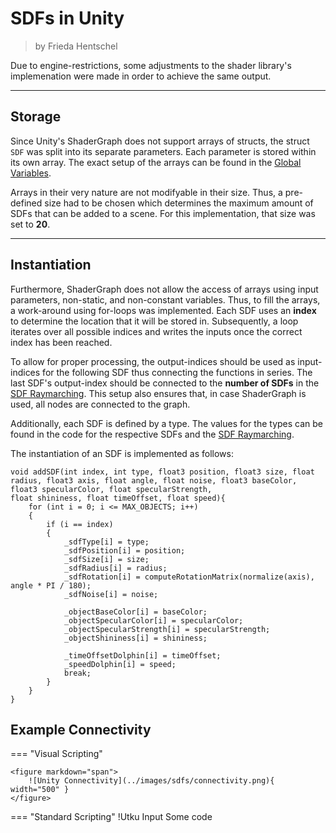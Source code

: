 <div class="container">
    <h1 class="main-heading">SDFs in Unity</h1>
    <blockquote class="author">by Frieda Hentschel</blockquote>
</div>

Due to engine-restrictions, some adjustments to the shader library's implemenation were made in order to achieve the same output. 

---

## Storage

Since Unity's ShaderGraph does not support arrays of structs, the struct ```SDF``` was split into its separate parameters. Each parameter is stored within its own array. The exact setup of the arrays can be found in the [Global Variables](../globalVariables.md). 

Arrays in their very nature are not modifyable in their size. Thus, a pre-defined size had to be chosen which determines the maximum amount of SDFs that can be added to a scene. For this implementation, that size was set to **20**. 

---

## Instantiation 

Furthermore, ShaderGraph does not allow the access of arrays using input parameters, non-static, and non-constant variables. Thus, to fill the arrays, a work-around using for-loops was implemented. Each SDF uses an **index** to determine the location that it will be stored in. Subsequently, a loop iterates over all possible indices and writes the inputs once the correct index has been reached.

To allow for proper processing, the output-indices should be used as input-indices for the following SDF thus connecting the functions in series. The last SDF's output-index should be connected to the **number of SDFs** in the [SDF Raymarching](raymarching.md). This setup also ensures that, in case ShaderGraph is used, all nodes are connected to the graph.

Additionally, each SDF is defined by a type. The values for the types can be found in the code for the respective SDFs and the [SDF Raymarching](raymarching.md).

The instantiation of an SDF is implemented as follows:

``` hlsl
void addSDF(int index, int type, float3 position, float3 size, float radius, float3 axis, float angle, float noise, float3 baseColor, float3 specularColor, float specularStrength,
float shininess, float timeOffset, float speed){
    for (int i = 0; i <= MAX_OBJECTS; i++)
    {
        if (i == index)
        {
            _sdfType[i] = type;
            _sdfPosition[i] = position;
            _sdfSize[i] = size;
            _sdfRadius[i] = radius;
            _sdfRotation[i] = computeRotationMatrix(normalize(axis), angle * PI / 180);
            _sdfNoise[i] = noise;
            
            _objectBaseColor[i] = baseColor;
            _objectSpecularColor[i] = specularColor;
            _objectSpecularStrength[i] = specularStrength;
            _objectShininess[i] = shininess;

            _timeOffsetDolphin[i] = timeOffset;
            _speedDolphin[i] = speed;
            break;
        }
    }
}
```

## Example Connectivity

=== "Visual Scripting"

    <figure markdown="span">
        ![Unity Connectivity](../images/sdfs/connectivity.png){ width="500" }
    </figure>

=== "Standard Scripting"
    !Utku Input
    Some code